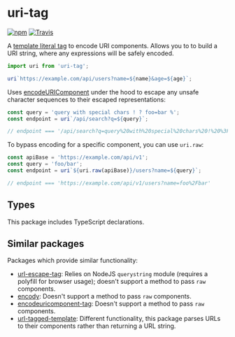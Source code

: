
# uri-tag

[![npm](https://img.shields.io/npm/v/uri-tag.svg)](https://www.npmjs.com/package/uri-tag)
[![Travis](https://img.shields.io/travis/mkrause/uri-tag.svg)](https://travis-ci.org/mkrause/uri-tag)

A [template literal tag](https://developer.mozilla.org/en-US/docs/Web/JavaScript/Reference/Template_literals) to encode URI components. Allows you to to build a URI string, where any expressions will be safely encoded.

```js
import uri from 'uri-tag';

uri`https://example.com/api/users?name=${name}&age=${age}`;
```

Uses [encodeURIComponent](https://developer.mozilla.org/en-US/docs/Web/JavaScript/Reference/Global_Objects/encodeURIComponent) under the hood to escape any unsafe character sequences to their escaped representations:

```js
const query = 'query with special chars ! ? foo=bar %';
const endpoint = uri`/api/search?q=${query}`;

// endpoint === '/api/search?q=query%20with%20special%20chars%20!%20%3F%20foo%3Dbar%20%25'
```

To bypass encoding for a specific component, you can use `uri.raw`:

```js
const apiBase = 'https://example.com/api/v1';
const query = 'foo/bar';
const endpoint = uri`${uri.raw(apiBase)}/users?name=${query}`;

// endpoint === 'https://example.com/api/v1/users?name=foo%2Fbar'
```


## Types

This package includes TypeScript declarations.


## Similar packages

Packages which provide similar functionality:

* [url-escape-tag](https://www.npmjs.com/package/url-escape-tag): Relies on NodeJS `querystring` module (requires a polyfill for browser usage); doesn't support a method to pass `raw` components.
* [encody](https://www.npmjs.com/package/encody): Doesn't support a method to pass `raw` components.
* [encodeuricomponent-tag](https://www.npmjs.com/package/encodeuricomponent-tag): Doesn't support a method to pass `raw` components.
* [url-tagged-template](https://www.npmjs.com/package/url-tagged-template): Different functionality, this package parses URLs to their components rather than returning a URL string.
